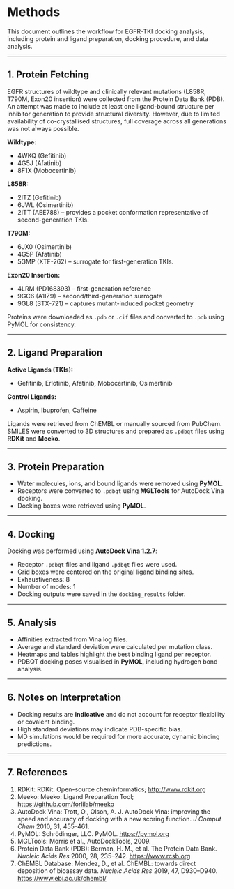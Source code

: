 # Methods

This document outlines the workflow for EGFR-TKI docking analysis, including protein and ligand preparation, docking procedure, and data analysis.

---

## 1. Protein Fetching

EGFR structures of wildtype and clinically relevant mutations (L858R, T790M, Exon20 insertion) were collected from the Protein Data Bank (PDB). An attempt was made to include at least one ligand-bound structure per inhibitor generation to provide structural diversity. However, due to limited availability of co-crystallised structures, full coverage across all generations was not always possible.

**Wildtype:**
- 4WKQ (Gefitinib)
- 4G5J (Afatinib)
- 8F1X (Mobocertinib)

**L858R:**
- 2ITZ (Gefitinib)
- 6JWL (Osimertinib)
- 2ITT (AEE788) – provides a pocket conformation representative of second-generation TKIs.

**T790M:**
- 6JX0 (Osimertinib)
- 4G5P (Afatinib)
- 5GMP (XTF-262) – surrogate for first-generation TKIs.

**Exon20 Insertion:**
- 4LRM (PD168393) – first-generation reference
- 9GC6 (A1IZ9) – second/third-generation surrogate
- 9GL8 (STX-721) – captures mutant-induced pocket geometry

Proteins were downloaded as `.pdb` or `.cif` files and converted to `.pdb` using PyMOL for consistency.

---

## 2. Ligand Preparation

**Active Ligands (TKIs):**
- Gefitinib, Erlotinib, Afatinib, Mobocertinib, Osimertinib

**Control Ligands:**
- Aspirin, Ibuprofen, Caffeine

Ligands were retrieved from ChEMBL or manually sourced from PubChem. SMILES were converted to 3D structures and prepared as `.pdbqt` files using **RDKit** and **Meeko**.

---

## 3. Protein Preparation

- Water molecules, ions, and bound ligands were removed using **PyMOL**.
- Receptors were converted to `.pdbqt` using **MGLTools** for AutoDock Vina docking.
- Docking boxes were retrieved using **PyMOL**.

---

## 4. Docking

Docking was performed using **AutoDock Vina 1.2.7**:

- Receptor `.pdbqt` files and ligand `.pdbqt` files were used.
- Grid boxes were centered on the original ligand binding sites.
- Exhaustiveness: 8
- Number of modes: 1
- Docking outputs were saved in the `docking_results` folder.

---

## 5. Analysis

- Affinities extracted from Vina log files.
- Average and standard deviation were calculated per mutation class.
- Heatmaps and tables highlight the best binding ligand per receptor.
- PDBQT docking poses visualised in **PyMOL**, including hydrogen bond analysis.

---

## 6. Notes on Interpretation

- Docking results are **indicative** and do not account for receptor flexibility or covalent binding.
- High standard deviations may indicate PDB-specific bias.
- MD simulations would be required for more accurate, dynamic binding predictions.

---

## 7. References

1. RDKit: RDKit: Open-source cheminformatics; http://www.rdkit.org  
2. Meeko: Meeko: Ligand Preparation Tool; https://github.com/forlilab/meeko  
3. AutoDock Vina: Trott, O., Olson, A. J. AutoDock Vina: improving the speed and accuracy of docking with a new scoring function. *J Comput Chem* 2010, 31, 455–461.  
4. PyMOL: Schrödinger, LLC. PyMOL. https://pymol.org  
5. MGLTools: Morris et al., AutoDockTools, 2009.  
6. Protein Data Bank (PDB): Berman, H. M., et al. The Protein Data Bank. *Nucleic Acids Res* 2000, 28, 235–242. https://www.rcsb.org  
7. ChEMBL Database: Mendez, D., et al. ChEMBL: towards direct deposition of bioassay data. *Nucleic Acids Res* 2019, 47, D930–D940. https://www.ebi.ac.uk/chembl/

